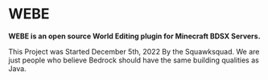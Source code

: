 # WEBE
**WEBE is an open source World Editing plugin for Minecraft BDSX Servers.**

This Project was Started December 5th, 2022 By the Squawksquad.
We are just people who believe Bedrock should have the same building qualities as Java.
